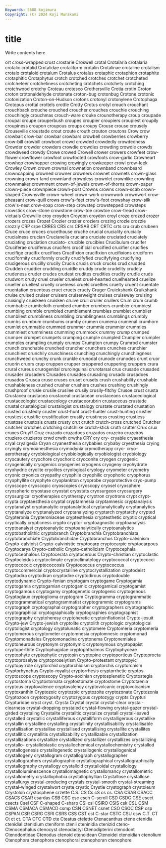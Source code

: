```yaml
---
Keywords: 5588 kojimura
Copyright: (C) 2024 Koji Murakami
---
```


# title

Write contents here.



ort cross-wrapped
crost crostarie Croswell crotal Crotalaria crotalaria crotalic crotalid Crotalidae crotaliform
crotalin Crotalinae crotaline crotalism crotalo crotaloid crotalum Crotalus crotalus crotaphic
crotaphion crotaphite crotaphitic Crotaphytus crotch crotched crotches crotchet crotcheted crotcheteer
crotchetiness crotcheting crotchets crotchety crotching crotchwood crotchy Croteau crotesco Crothersville
Crotia crotin Croton croton crotonaldehyde crotonate croton-bug crotonbug Crotone crotonic
crotonization Croton-on-Hudson crotons crotonyl crotonylene Crotophaga Crotopus crottal crottels crottle
Crotty Crotus crotyl crouch crouchant crouchback crouche crouched croucher crouches
crouchie crouching crouchingly crouchmas crouch-ware crouke crounotherapy croup croupade croupal
croupe crouperbush croupes croupier croupiers croupiest croupily croupiness croupon croupous
croups croupy Crouse crouse crousely Crouseville croustade crout croute crouth
crouton croutons Crow crow crowbait crow-bar crowbar crowbars crowbell crowberries
crowberry crow-bill crowbill crowboot crowd crowded crowdedly crowdedness Crowder crowder
crowders crowdie crowdies crowding crowdle crowds crowdweed crowdy Crowe crowed
Crowell crower crowers crowfeet crow-flower crowflower crowfoot crowfooted crowfoots crow-garlic
Crowheart crowhop crowhopper crowing crowingly crowkeeper crowl crow-leek Crowley Crown
crown crownal crownation crownband crownbeard crowncapping crowned crowner crowners crownet
crownets crown-glass crowning crown-land crownland crownless crownlet crownlike crownling crownmaker
crownment crown-of-jewels crown-of-thorns crown-paper crown-piece crownpiece crown-post Crowns crowns crown-scab
crown-shaped Crownsville crown-wheel crown-work crownwork crownwort crow-pheasant crow-quill crows crow's-feet
crow's-foot crowshay crow-silk crow's-nest crow-soap crow-step crowstep crowstepped crowsteps crowstick
crow-stone crowstone crow-toe crowtoe crow-tread crow-victuals Crowville croy croyden Croydon
croydon croyl croze crozed crozer crozers crozes Crozet Crozier crozier
croziers crozing crozle crozzle crozzly CRP crpe CRRES CRS crs
CRSAB CRT CRTC crts cru crub crubeen Cruce cruce cruces
crucethouse cruche crucial cruciality crucially crucialness crucian Crucianella crucians cruciate
cruciated cruciately cruciating cruciation cruciato- crucible crucibles Crucibulum crucifer Cruciferae
cruciferous crucifers crucificial crucified crucifier crucifies crucifige crucifix crucifixes Crucifixion
crucifixion crucifixions cruciform cruciformity cruciformly crucify crucifyfied crucifyfying crucifying crucigerous
crucilly crucily Crucis crucis cruck crucks crud crudded Crudden cruddier
crudding cruddle cruddy crude crudelity crudely crudeness cruder crudes crudest
crudites crudities crudity crudle cruds crudwort crudy cruel crueler cruelest
cruel-hearted cruelhearted cruelize crueller cruellest cruelly cruelness cruels cruelties cruelty
cruent cruentate cruentation cruentous cruet cruets cruety Cruger Cruickshank Cruikshank
cruise cruised cruiser cruisers cruiserweight cruises cruiseway cruising cruisingly cruiskeen
cruisken cruive crull cruller crullers Crum crum crumb crumbable crumbcloth
crumbed crumber crumbers crumbier crumbiest crumbing crumble crumbled crumblement crumbles
crumblet crumblier crumbliest crumbliness crumbling crumblingness crumblings crumbly crumbs crumbum
crumbums crumby crumen crumena crumenal crumhorn crumlet crummable crummed crummer
crummie crummier crummies crummiest crumminess crumming crummock crummy crump crumped
crumper crumpet crumpets crumping crumple crumpled Crumpler crumpler crumples crumpling
crumply crumps Crumpton crumpy Crumrod crumster crunch crunchable crunched cruncher
crunchers crunches crunchier crunchiest crunchily crunchiness crunching crunchingly crunchingness crunchweed
crunchy crunk crunkle crunodal crunode crunodes crunt cruor cruorin cruors
crup cruppen crupper cruppered cruppering cruppers crura crural crureus crurogenital
cruroinguinal crurotarsal crus crusade crusaded crusader crusaders Crusades crusades crusading
crusado crusadoes crusados Crusca cruse cruses cruset crusets crush crushability
crushable crushableness crushed crusher crushers crushes crushing crushingly crushproof crusie
crusile crusilee crusily crusily-fitchy Crusoe crust crusta Crustacea crustacea crustaceal
crustacean crustaceans crustaceological crustaceologist crustaceology crustaceorubrin crustaceous crustade crustal crustalogical
crustalogist crustalogy crustate crustated crustation crusted crustedly cruster crust-hunt crust-hunter
crust-hunting crustier crustiest crustific crustification crustily crustiness crusting crustless crustose
crustosis crusts crusty crut crutch crutch-cross crutched Crutcher crutcher crutches
crutching crutchlike crutch-stick cruth crutter Crux crux cruxes Cruyff Cruz
cruzado cruzadoes cruzados cruzeiro cruzeiros cruziero cruzieros crwd crwth crwths
CRY cry cry- cryable cryaesthesia cryal cryalgesia Cryan cryanesthesia crybabies
crybaby cryesthesia crying cryingly crymoanesthesia crymodynia crymotherapy cryo- cryo-aerotherapy cryobiological
cryobiologically cryobiologist cryobiology cryocautery cryochore cryochoric cryoconite cryogen cryogenic cryogenically
cryogenics cryogenies cryogens cryogeny cryohydrate cryohydric cryolite cryolites cryological cryology
cryometer cryometry cryonic cryonics cryopathy cryophile cryophilic cryophoric cryophorus cryophyllite
cryophyte cryoplankton cryoprobe cryoprotective cryo-pump cryoscope cryoscopic cryoscopies cryoscopy cryosel
cryosphere cryospheric cryostase cryostat cryostats cryosurgeon cryosurgery cryosurgical cryotherapies cryotherapy
cryotron cryotrons crypt crypt- crypta cryptaesthesia cryptal cryptamnesia cryptamnesic cryptanalysis
cryptanalyst cryptanalytic cryptanalytical cryptanalytically cryptanalytics cryptanalyze cryptanalyzed cryptanalyzing cryptarch cryptarchy
crypted Crypteronia Crypteroniaceae cryptesthesia cryptesthetic cryptic cryptical cryptically crypticness crypto
crypto- cryptoagnostic cryptoanalysis cryptoanalyst cryptoanalytic cryptoanalytically cryptoanalytics cryptobatholithic cryptobranch Cryptobranchia
Cryptobranchiata cryptobranchiate Cryptobranchidae Cryptobranchus Crypto-calvinism Crypto-calvinist Crypto-calvinistic cryptocarp cryptocarpic cryptocarpous
Cryptocarya Crypto-catholic Crypto-catholicism Cryptocephala cryptocephalous Cryptocerata cryptocerous Crypto-christian cryptoclastic Cryptocleidus
cryptoclimate cryptoclimatology cryptococcal cryptococci cryptococcic cryptococcosis Cryptococcus cryptococcus cryptocommercial cryptocrystalline
cryptocrystallization cryptodeist Cryptodira cryptodiran cryptodire cryptodirous cryptodouble cryptodynamic Crypto-fenian cryptogam
cryptogame Cryptogamia cryptogamia cryptogamian cryptogamic cryptogamical cryptogamist cryptogamous cryptogamy cryptogenetic
cryptogenic cryptogenous Cryptoglaux cryptoglioma cryptogram Cryptogramma cryptogrammatic cryptogrammatical cryptogrammatist cryptogrammic
cryptograms cryptograph cryptographal cryptographer cryptographers cryptographic cryptographical cryptographically cryptographies cryptographist
cryptography cryptoheresy cryptoheretic cryptoinflationist Crypto-jesuit Crypto-jew Crypto-jewish cryptolite cryptolith cryptologic
cryptological cryptologist cryptology cryptolunatic cryptomere Cryptomeria cryptomeria cryptomerous cryptometer cryptomnesia
cryptomnesic cryptomonad Cryptomonadales Cryptomonadina cryptonema Cryptonemiales cryptoneurous cryptonym cryptonymic cryptonymous
cryptopapist cryptoperthite Cryptophagidae cryptophthalmos Cryptophyceae cryptophyte cryptophytic cryptopin cryptopine cryptoporticus
Cryptoprocta cryptoproselyte cryptoproselytism Crypto-protestant cryptopyic cryptopyrrole cryptorchid cryptorchidism cryptorchis cryptorchism
Cryptorhynchus Crypto-royalist cryptorrhesis cryptorrhetic cryptos cryptoscope cryptoscopy Crypto-socinian cryptosplenetic Cryptostegia
cryptostoma Cryptostomata cryptostomate cryptostome Cryptotaenia cryptous cryptovalence cryptovalency cryptovolcanic cryptovolcanism
cryptoxanthin Cryptozoic cryptozoic cryptozoite cryptozonate Cryptozonia Cryptozoon cryptozygosity cryptozygous cryptozygy
crypts Crypturi Crypturidae cryst cryst. Crysta Crystal crystal crystal-clear crystal-clearness
crystal-dropping crystaled crystal-flowing crystal-gazer crystal-girded crystaling Crystalite crystalitic crystalize crystall
crystal-leaved crystalled crystallic crystalliferous crystalliform crystalligerous crystallike crystallin crystalline crystalling
crystallinity crystallisability crystallisable crystallisation crystallise crystallised crystallising crystallite crystallites crystallitic
crystallitis crystallizability crystallizable crystallization crystallizations crystallize crystallized crystallizer crystallizes crystallizing
crystallo- crystalloblastic crystallochemical crystallochemistry crystallod crystallogenesis crystallogenetic crystallogenic crystallogenical crystallogeny
crystallogram crystallograph crystallographer crystallographers crystallographic crystallographical crystallographically crystallography crystallogy crystalloid
crystalloidal crystallology crystalloluminescence crystallomagnetic crystallomancy crystallometric crystallometry crystallophobia crystallophyllian Crystallose
crystallose crystallurgy crystal-producing crystals crystal-smooth crystal-streaming crystal-winged crystalwort cryste crystic
Crystie crystograph crystoleum Crystolon crystosphene crzette C.S. CS Cs cS
cs cs. CSA CSAB CSACC CSACS CSAR csardas CSB CSC
csc csch C-scroll CSD CSDC CSE csect csects Csel CSF
C-shaped C-sharp CSI csi CSIRO CSIS csk CSL CSM CSMA
CSMACA CSMACD csmp CSN CSNET csnet CSO CSOC CSP csp
CSPAN CSR CSRG CSRI CSRS CSS CST cst C-star CSTC
CSU csw C.T. CT Ct ct ct. CTA CTC CTD
cte Cteatus ctelette Ctenacanthus ctene ctenidia ctenidial ctenidium cteniform ctenii
cteninidia ctenizid cteno- Ctenocephalus ctenocyst ctenodactyl Ctenodipterini ctenodont Ctenodontidae Ctenodus
ctenoid ctenoidean Ctenoidei ctenoidian ctenolium Ctenophora ctenophora ctenophoral ctenophoran ctenophore
